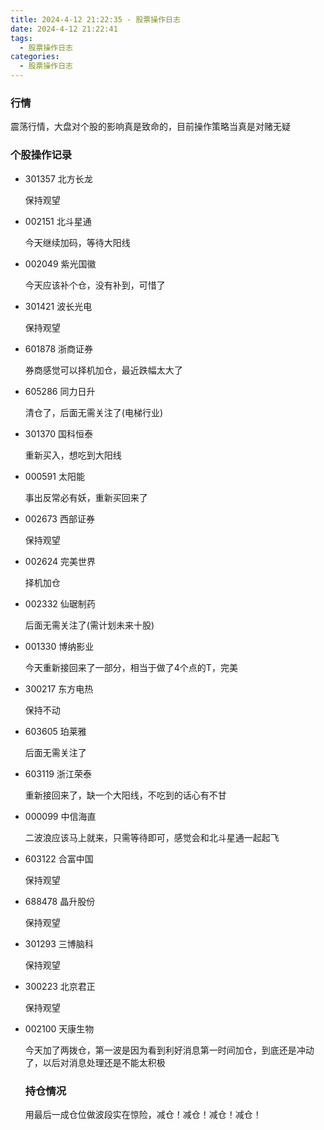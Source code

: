 ```yaml
---
title: 2024-4-12 21:22:35 - 股票操作日志
date: 2024-4-12 21:22:41
tags:
  - 股票操作日志
categories:
  - 股票操作日志
---
```


### 行情

震荡行情，大盘对个股的影响真是致命的，目前操作策略当真是对赌无疑

### 个股操作记录

- 301357 北方长龙

  保持观望

- 002151 北斗星通

  今天继续加码，等待大阳线

- 002049 紫光国徽

  今天应该补个仓，没有补到，可惜了

- 301421 波长光电

  保持观望

- 601878 浙商证券

  券商感觉可以择机加仓，最近跌幅太大了

- 605286 同力日升

  清仓了，后面无需关注了(电梯行业)

- 301370 国科恒泰

  重新买入，想吃到大阳线

- 000591 太阳能

  事出反常必有妖，重新买回来了

- 002673 西部证券

  保持观望

- 002624 完美世界

  择机加仓

- 002332 仙琚制药

  后面无需关注了(需计划未来十股)

- 001330 博纳影业

  今天重新接回来了一部分，相当于做了4个点的T，完美

- 300217 东方电热

  保持不动

- 603605 珀莱雅

  后面无需关注了

- 603119 浙江荣泰

  重新接回来了，缺一个大阳线，不吃到的话心有不甘

- 000099 中信海直

  二波浪应该马上就来，只需等待即可，感觉会和北斗星通一起起飞

- 603122 合富中国

  保持观望

- 688478 晶升股份

  保持观望

- 301293 三博脑科

  保持观望

- 300223 北京君正

  保持观望

- 002100 天康生物

  今天加了两拨仓，第一波是因为看到利好消息第一时间加仓，到底还是冲动了，以后对消息处理还是不能太积极

  ### 持仓情况

  用最后一成仓位做波段实在惊险，减仓！减仓！减仓！减仓！
